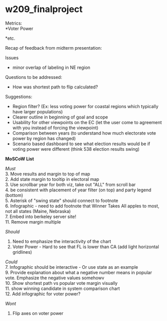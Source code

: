 # w209_finalproject

Metrics:  
*Voter Power

*etc.  

Recap of feedback from midterm presentation:

Issues
* minor overlap of labeling in NE region

Questions to be addressed:
* How was shortest path to flip calculated?

Suggestions:
* Region filter? (Ex: less voting power for coastal regions which typically have larger populations)
* Clearer outline in beginning of goal and scope
* Usability for other viewpoints on the EC (let the user come to agreement with you instead of forcing the viewpoint)
* Comparison between years (to understand how much electorate vote power by region has changed)
* Scenario based dashboard to see what election results would be if voting power were different (think 538 election results swing)

__MoSCoW List__  

_Must_  
3. Move results and margin to top of map  
2. Add state margin to tooltip in electoral map  
3. Use scrollbar year for both viz, take out "ALL" from scroll bar  
4. be consistent with placement of year filter (on top) and party legend (bottom)  
5. Asterisk of "swing state" should connect to footnote  
6. Infographic - need to add footnote that Winner Takes All apples to most, not all states (Maine, Nebraska)  
7. Embed into berkeley server site!  
11. Remove margin multiple  

_Should_  
1. Need to emphasize the interactivity of the chart  
8. Voter Power - Hard to see that FL is lower than CA (add light horizontal gridlines)  

_Could_  
7. Infographic should be interactive - Or use state as an example  
9. Provide explanation about what a negative number means in popular vote. Emphasize the negative values somehowv  
10. Show shortest path vs popular vote margin visually  
11. show winning candidate in system comparison chart  
12. Add infographic for voter power?  

_Wont_  
1. Flip axes on voter power  
